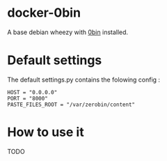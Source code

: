 docker-0bin
===========

A base debian wheezy with [0bin](https://github.com/sametmax/0bin) installed.

Default settings
================
The default settings.py contains the folowing config :

```
HOST = "0.0.0.0"
PORT = "8000"
PASTE_FILES_ROOT = "/var/zerobin/content"
```

How to use it
=============
TODO
